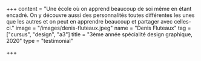 +++
content = "Une école où on apprend beaucoup de soi même en étant encadré. On y découvre aussi des personnalités toutes différentes les unes que les autres et on peut en apprendre beaucoup et partager avec celles-ci."
image = "/images/denis-fluteaux.jpeg"
name = "Denis Fluteaux"
tag = ["cursus", "design", "a3"]
title = "3ème année spécialité design graphique, 2020"
type = "testimonial"

+++
